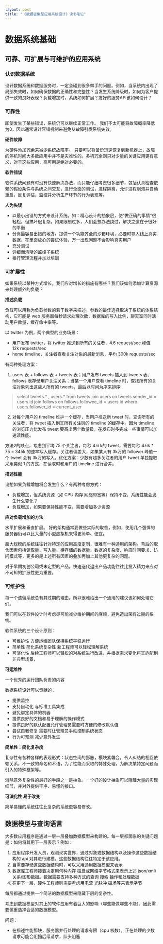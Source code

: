 ```yaml
---
layout: post
title: "《数据密集型应用系统设计》读书笔记"
---
```

# 数据系统基础
## 可靠、可扩展与可维护的应用系统

### 认识数据系统

设计数据系统和数据服务时，一定会碰到很多棘手的问题。例如，当系统内出现了局部失效时，如何确保数据的正确性和完整性？当发生系统降级时，如何为客户提供一致的良好表现？负载增加时，系统如何扩展？友好的服务API该如何设计？

### 可靠性

即使发生了某些错误，系统仍可以继续正常工作。
我们不太可能将故障概率降低为0，因此通常设计容错机制来避免从故障引发系统失效。

**硬件故障**

为硬件添加冗余来减少系统故障率。
只要可以将备份迅速恢复到新机器上，故障的停机时间大多数应用中并不是灾难性的。多机冗余则只对少量的关键应用更有意义，对于这些应用，高可用是绝对必要的。

**软件错误**

软件系统问题有时没有快速解决办法，而只能仔细考虑很多细节，包括认真检查依赖的假设条件与系统之间交互，进行全面的测试，进程隔离，允许进程崩溃并自动重启，反复评估，监控并分析生产环节的行为表现等。

**人为失误**

* 以最小出错的方式来设计系统。如：精心设计的抽象层，使“做正确的事情”很轻松，但搞坏很复杂。如果限制过多，人们会想办法绕过，解决之道在于很好的平衡
* 分离最容易出错的地方。提供一个功能齐全的沙箱环境，必要时导入线上真实数据，在里面放心的尝试体验，万一出现问题不会影响真实用户
* 充分测试
* 详细而清晰的监控子系统
* 推行管理流程并加以培训

### 可扩展性
 
如果系统以某种方式增长，我们应对增长的措施有哪些？我们该如何添加计算资源来处理额外的负载？

**描述负载** 

负载可以用称为负载参数的若干数字来描述。参数的最佳选择取决于系统的体系结构，它可能是 web 服务器每秒请求处理次数，数据库的写入比例，聊天室同时活动用户数量，缓存命中率等。

以 twitter 为例，两个典型的业务场景：

* 用户发布 twitter，将 twitter 推送到所有的关注者，4.6 request/sec 峰值 12k requests/sec
* home timeline，关注者查看关注对象的最新消息，平均 300k requests/sec

有两种处理方案：

1. users 表 + follows 表 + tweets 表；用户发布 tweets 插入到 tweets 表、follows 表存储用户关注关系；当某一个用户查看 timeline 时，查找所有的关注对象列出这些人所有的 tweets，最后以时间为序来排序:

> select tweets.* , users.* from  tweets 
	join users on tweets.sender_id = users.id
	join follows on follows.followee_id = users.id
	where users.follower_id = current_user

2. 对每个用户的 timeline 维护一个缓存，当用户推送新 tweet 时，查询所有的关注者，将 tweet 插入到其所有关注则的 timeline 的缓存中。因为 timeline 的浏览压力比发布 tweet 要高出两个数量级，在发布时多完成一些事情可以加速读性能。

方法2的缺点，考虑到平均 75 个关注者，每秒 4.6 k的 tweet，需要每秒 4.6k * 75 = 345k 的速率写入缓存。关注者偏差大，如果某人有 3k万的 follower 峰值一个 tweet 会有 3k万的写入。优化方案：少数有超多关注者的用户 tweet 单独提取采用类似 1 的方式，在读取时和用户的 timeline 进行合并。

**描述性能**

设想如果负载增加将会发生什么？有两种考虑方式：

* 负载增加，但系统资源（如 CPU 内存 网络带宽等）保持不变，系统性能会发生什么变化？
* 负载增加，如果要保持性能不变，需要增加多少资源

**应对负载增加的方法**

水平扩展和垂直扩展。
好的架构通常要做些实际的取舍，例如，使用几个强悍的服务器仍可以比大量的小型虚拟机来得更简单、便宜。

超大规模的系统往往针对特定的应用高度定制，很难有一种通用的架构。背后的取舍因素包括读取量、写入量、待存储的数据量、数据的复杂度、响应时间要求、访问模式等，更多的是上述所有因素的叠加再加上其他更复杂的问题。

对于早期初创公司或未定型的产品，快速迭代退出产品功能往往比投入精力来应对不可知的扩展性更为重要。

### 可维护性

每一个遗留系统总有其过期的理由，所以很难给出一个通用的建议该如何处理它们。

我们可以在软件设计时考虑尽可能减少维护期间的麻烦，避免造出荣有过期的系统。

软件系统的三个设计原则：

* 可维护性 方便运维团队保持系统平稳运行
* 简单性 简化系统复杂性 新工程师可以轻松理解系统
* 可演化性 后续工程师可以轻松的对系统进行改进，并根据需求变化将其适配到非典型场景，

**可运维性**

一个优秀的运行团队负责的内容

数据系统设计可以贡献的：

* 提供监控
* 支持自动化 与标准工具集成
* 避免绑定具体的机器 
* 提供良好的文档和易于理解的操作模式
* 提供良好的默认配置允许管理员需要时方便的修改默认值
* 尝试自我修复 需要时让管理员手动控制系统状态
* 行为可预测 减少意外发生

**简单性：简化复杂度**

复杂性有各种各样的表现形式：状态空间的膨胀，模块紧耦合，令人纠结的相互依赖关系，不一致的命名和术语，为了性能而采取的特殊处理，为解决某特定问题而引入的特殊框架等。

消除意外复杂性的最好的手段之一是抽象。一个好的设计抽象可以隐藏大量的实现细节，并对外提供干净、易懂的接口。

**可演化性 易于改变**

简单易懂的系统往往比复杂的系统更容易修改。


## 数据模型与查询语言

大多数应用程序是通过一层一层叠加数据模型来构建的。每一层都面临的关键问题是：如何将其用下一层表示？例如：

1. 应用程序开发人员，观测现实世界，通过对象或数据结构以及操作这些数据结构的 api 对其进行建模。这些数据结构往往特定于该应用。
2. 当需要存储这些数据结构时，可以采用通用数据模型来表示
3. 数据库工程师接着决定用何种内存 磁盘或网络字节格式来表示上述 json/xml/关系/图形数据。数据需要支持多种方式的查询 搜索 操作和处理数据
4. 在更下一层，硬件工程师则需要考虑用电流 光脉冲 磁场等来表示字节

每层都通过提供一个简洁的数据模型来隐藏下层的复杂性。

考虑到数据模型对其上的软件应用有着巨大的影响（哪些能做哪些不能），因此需要慎重选择合适的数据模型。


问题：

* 在描述性能那块，服务器并行处理的请求有限（cpu 核数），正在处理的少数请求可能会阻挡后续请求，队头阻塞

	



 


